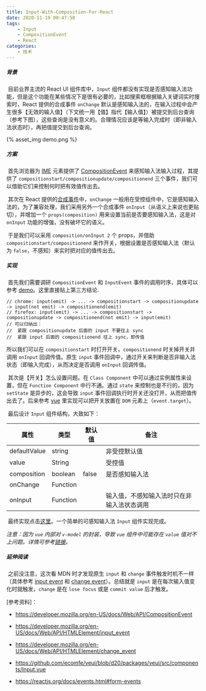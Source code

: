 ```yaml
---
title: Input-With-Composition-For-React
date: 2020-11-19 00:47:50
tags:
    - Input
    - CompositionEvent
    - React
categories:
    - 技术
---
```

##### 背景
​	目前业界主流的 React UI 组件库中，`Input` 组件都没有实现是否感知输入法功能，但是这个功能在某些情况下是很有必要的，比如搜索框根据输入关键词实时搜索时，React 提供的合成事件 `onChange` 默认是感知输入法的，在输入过程中会产生很多【无效的输入值】（下文统一用【值】指代【输入值】）被提交到后台查询（参考下图），这些查询是没有意义的。合理情况应该是等输入完成时（即非输入法状态时），再把值提交到后台查询。

{% asset_img demo.png %}

##### 方案
​	首先浏览器为 [IME](https://developer.mozilla.org/en-US/docs/Glossary/input_method_editor) 元素提供了 [CompositionEvent](https://developer.mozilla.org/en-US/docs/Web/API/CompositionEvent) 来感知输入法输入过程，其提供了 `compositionstart/compositionupdate/compositionend` 三个事件，我们可以借助它们来控制何时把有效值传出去。

​	其次在 React 提供的[合成事件](https://reactjs.org/docs/events.html#form-events)中，`onChange` 一般用在受控组件中，它是感知输入法的，为了兼容处理，我们采用另外一个合成事件 `onInput`（从语义上来说也更贴切），并增加一个 `props(composition)` 用来设置当前是否要感知输入法，这是对 `onInput` 功能的增强，没有破坏它的语义。

​	于是我们可以采用 `composition/onInput 2` 个 props，并借助 `compositionstart/compositionend` 来作开关，根据设置是否感知输入法（默认为 `false`，不感知）来实时把对应的值传出去。

##### 实现

​	首先我们需要调研 `CompositionEvent` 和 `InputEvent` 事件的调用时序，具体可以参考 [demo](https://jsbin.com/nitamigabo/1/edit?html,js,console,output)。这里直接贴上第三方结论.

```
// chrome: input(emit) -> ... -> compositionstart -> compositionupdate -> input(not emit) -> compositionend(emit)
// firefox: input(emit) -> ... -> compositionstart -> compositionupdate -> compositionend(not emit) -> input(emit)
// 可以归纳出：
//  紧跟 compositionupdate 后面的 input 不要往上 sync
//  紧跟 input 后面的 compositionend 往上 sync，即传值
```

所以我们可以在 `compositionstart` 时打开开关，`compositionend` 时关掉开关并调用 `onInput` 回调传值。原生 `input` 事件回调中，通过开关来判断是否非输入法状态（即输入完成），从而决定是否调用 `onInput` 回调传值。

​	其次是【开关】怎么设置问题。在 `Class Component` 中可以通过实例属性来设置，但在 `Function Component` 中行不通。通过 `state` 来控制也是不行的，因为 `setState` 是异步的，这会导致 `input` 事件回调执行时开关还没打开，从而把值传出去了。后来参考 [vue](https://github.com/vuejs/vue/blob/52719ccab8fccffbdf497b96d3731dc86f04c1ce/src/platforms/web/runtime/directives/model.js#L131) 里实现可以把开关放置在 `DOM` 元素上（`event.target`）。

​	最后设计 `Input` 组件结构，大致如下：


| 属性 | 类型 | 默认值 | 备注 |
| ---- | ---- | ---- | ---- |
| defaultValue | string |      | 非受控默认值 |
| value | String | | 受控值 |
| composition | boolean | false | 是否感知输入法 |
| onChange | Function | |  |
| onInput | Function | | 输入值，不感知输入法时只在非输入法状态调用 |

​	最终实现点击[这里](https://codesandbox.io/s/input-with-composition-9mk8r)。一个简单的可感知输入法 `Input` 组件实现完成。

*注意：因为 `vue` 内部对 `v-model` 的封装，导致 `vue` 组件中可能存在 `value` 值对不上问题。详情可参考[链接](https://github.com/ecomfe/veui/blob/d20/packages/veui/src/components/Input.vue)。*

##### 延伸阅读

​	之前没注意，这次看 MDN 时才发现原生 `input` 和 `change` 事件触发时机不一样（具体参考 [input event](https://developer.mozilla.org/en-US/docs/Web/API/HTMLElement/input_event) 和 [change event](https://developer.mozilla.org/en-US/docs/Web/API/HTMLElement/change_event)）。总结就是 `input` 是在每次输入值变化时就触发，`change` 是在 `lose focus` 或是 `commit value` 后才触发。



[参考资料]：

* https://developer.mozilla.org/en-US/docs/Web/API/CompositionEvent
* https://developer.mozilla.org/en-US/docs/Web/API/HTMLElement/input_event
* https://developer.mozilla.org/en-US/docs/Web/API/HTMLElement/change_event

* https://github.com/ecomfe/veui/blob/d20/packages/veui/src/components/Input.vue
* https://reactjs.org/docs/events.html#form-events